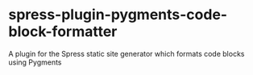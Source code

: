 # spress-plugin-pygments-code-block-formatter
A plugin for the Spress static site generator which formats code blocks using Pygments
